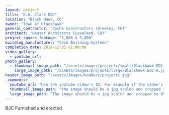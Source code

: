 ```yaml
---
layout: project
title: "R.A. Clark EOC"
location: "Black Hawk, CO"
owner: "Town of Blackhawk"
general_contractor: "Roche Constructors (Greeley, CO)"
architect: "Hauser Architects (Loveland, CO)"
project_square_footage: "1,800 & 3,000"
building_manufacturer: "Ceco Building Systems"
completion_date: 2016-12-31 01:00:00
video_gallery:
  - youtube_url: 
photo_gallery:
  - thumbnail_image_path: "/assets/images/projects/small/Blackhawk-EOC-A.jpg"
    large_image_path: "/assets/images/projects/large/Blackhawk-EOC-A.jpg"
header_image_path: "/assets/images/headers/projects.jpg"
_comments:
  youtube_url: "Use the youtube video's ID: For example if the video's URL is https://www.youtube.com/watch?v=p1H0gAVpsD4 the ID is 'p1H0gAVpsD4'."
  thumbnail_image_path: "The image should be a jpg scaled and cropped to 320px wide by 230px tall."
  large_image_path: "The image should be a jpg scaled and cropped to 850px wide by 600px tall."
---
```

BJC Furnished and erected.

